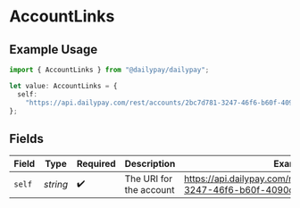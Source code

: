 # AccountLinks

## Example Usage

```typescript
import { AccountLinks } from "@dailypay/dailypay";

let value: AccountLinks = {
  self:
    "https://api.dailypay.com/rest/accounts/2bc7d781-3247-46f6-b60f-4090d214936a",
};
```

## Fields

| Field                                                                       | Type                                                                        | Required                                                                    | Description                                                                 | Example                                                                     |
| --------------------------------------------------------------------------- | --------------------------------------------------------------------------- | --------------------------------------------------------------------------- | --------------------------------------------------------------------------- | --------------------------------------------------------------------------- |
| `self`                                                                      | *string*                                                                    | :heavy_check_mark:                                                          | The URI for the account                                                     | https://api.dailypay.com/rest/accounts/2bc7d781-3247-46f6-b60f-4090d214936a |